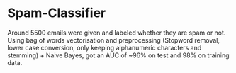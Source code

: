 # Spam-Classifier
Around 5500 emails were given and labeled whether they are spam or not.
Using bag of words vectorisation and preprocessing (Stopword removal, lower case conversion, only keeping alphanumeric characters and stemming) + Naive Bayes, got an AUC of ~96% on test and 98% on training data.
